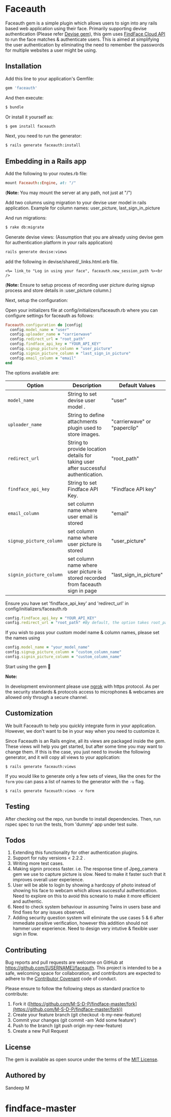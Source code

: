 # Faceauth
Faceauth gem is a simple plugin which allows users to sign into any rails based web application using their face. Primarily supporting devise authentication (Please refer [Devise gem](https://github.com/plataformatec/devise)), this gem uses [FindFace Cloud API](https://findface.pro/en/) to run the face matches & authenticate users. This is aimed at simplifying the user authentication by eliminating the need to remember the passwords for multiple websites a user might be using.

## Installation
Add this line to your application's Gemfile:

```ruby
gem 'faceauth'
```

And then execute:
```bash
$ bundle
```

Or install it yourself as:
```bash
$ gem install faceauth
```

Next, you need to run the generator:
```bash
$ rails generate faceauth:install
```


## Embedding in a Rails app

Add the following to your routes.rb file:

``` ruby
mount Faceauth::Engine, at: "/"
```

(**Note:** You may mount the server at any path, not just at "/")

Add two columns using migration to your devise user model in rails application. Example for column names: user_picture, last_sign_in_picture

And run migrations:

```bash
$ rake db:migrate
```

Generate devise views: (Assumption that you are already using devise gem for authentication platform in your rails application)

```bash
rails generate devise:views
```

add the following in devise/shared/_links.html.erb file.

``` erb
<%= link_to "Log in using your face", faceauth.new_session_path %><br />
```
(**Note:** Ensure to setup process of recording user picture during signup process and store details in :user_picture column.)

Next, setup the configuration:

Open your initializers file at config/initializers/faceauth.rb where you can configure settings for faceauth as follows:

```ruby
Faceauth.configuration do |config|
  config.model_name = "user"
  config.uploader_name = "carrierwave"
  config.redirect_url = "root_path"
  config.findface_api_key = "YOUR_API_KEY"
  config.signup_picture_column = "user_picture"
  config.signin_picture_column = "last_sign_in_picture"
  config.email_column = "email"
end 
```

The options available are:

| Option                    | Description                                                                         | Default Values                              |
| -----------------         | -------------------------------                                                     | --------------------------------            |
| `model_name`              | String to set devise user model .                                                   | "user"                                      |
| `uploader_name`           | String to define attachments plugin used to store images.                           | "carrierwave" or "paperclip"                |
| `redirect_url`            | String to provide location details for taking user after successful authentication. | "root_path"                                 |
| `findface_api_key`        | String to set Findface API Key.                                                     | "Findface API key"                          |
| `email_column`            | set column name where user email is stored                                          | "email"                                     |
| `signup_picture_column`   | set column name where user picture is stored                                        | "user_picture"                              |
| `signin_picture_column`   | set column name where user picture is stored recorded from faceauth sign in page    | "last_sign_in_picture"                      |


Ensure you have set 'findface_api_key' and 'redirect_url' in config/initializers/faceauth.rb

```ruby
config.findface_api_key = "YOUR_API_KEY"
config.redirect_url = "root_path" #By default, the option takes root_path of your rails application.
```
If you wish to pass your custom model name & column names, please set the names using

```ruby
config.model_name = "your_model_name"
config.signup_picture_column = "custom_column_name"
config.signin_picture_column = "custom_column_name"
```

Start using the gem 🙂


**Note:**

In development environment please use [ngrok](https://ngrok.com/) with https protocol. As per the security standards & protocols access to microphones & webcames are allowed only through a secure channel.

## Customization

We built Faceauth to help you quickly integrate form in your application. However, we don't want to be in your way when you need to customize it.

Since Faceauth is an Rails engine, all its views are packaged inside the gem. These views will help you get started, but after some time you may want to change them. If this is the case, you just need to invoke the following generator, and it will copy all views to your application:

```console
$ rails generate faceauth:views
```

If you would like to generate only a few sets of views, like the ones for the `form`
you can pass a list of names to the generator with the `-v` flag.

```console
$ rails generate faceuath:views -v form
```

## Testing

After checking out the repo, run bundle to install dependencies. Then, run rspec spec to run the tests, from 'dummy' app under test suite.

## Todos

1. Extending this functionality for other authentication plugins.
2. Support for ruby versions < 2.2.2 .
3. Writing more test cases.
4. Making signin process faster. i.e. The response time of Jpeg_camera gem we use to capture picture is slow. Need to make it faster such that it improves overall user experience. 
5. User will be able to login by showing a hardcopy of photo instead of showing his face to webcam which allows successful authentication. Need to explore on this to avoid this scneario to make it more efficient and authentic. 
6. Need to check system behaviour in assuming Twins in users base and find fixes for any issues observed.
7. Adding security question system will eliminate the use cases 5 & 6 after immediate positive verification, however this addition should not hammer user experience. Need to design very intutive & flexible user sign in flow. 
  

## Contributing

Bug reports and pull requests are welcome on GitHub at https://github.com/[USERNAME]/faceauth. This project is intended to be a safe, welcoming space for collaboration, and contributors are expected to adhere to the [Contributor Covenant](http://contributor-covenant.org) code of conduct.

Please ensure to follow the following steps as standard practice to contribute:

1. Fork it ([https://github.com/M-S-D-P/findface-master/fork](https://github.com/M-S-D-P/findface-master/fork))
2. Create your feature branch (git checkout -b my-new-feature)
3. Commit your changes (git commit -am 'Add some feature')
4. Push to the branch (git push origin my-new-feature)
5. Create a new Pull Request


## License

The gem is available as open source under the terms of the [MIT License](http://opensource.org/licenses/MIT).

## Authored by

Sandeep M

# findface-master
